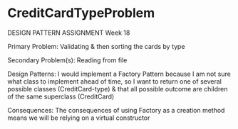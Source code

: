 # CreditCardTypeProblem

DESIGN PATTERN ASSIGNMENT                                                                  Week 18

Primary Problem: Validating & then sorting the cards by type

Secondary Problem(s): Reading from file 

Design Patterns: I would implement a Factory Pattern because I am not sure what class to implement ahead of time, so I want to return one of several possible classes 
    (CreditCard-type) & that all possible outcome are children of the same superclass (CreditCard)

Consequences:  The consequences of using Factory as a creation method means we will be relying on a virtual constructor
